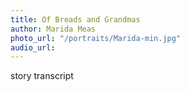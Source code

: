 ```yaml
---
title: Of Breads and Grandmas
author: Marida Meas
photo_url: "/portraits/Marida-min.jpg"
audio_url: 
---
```


story transcript